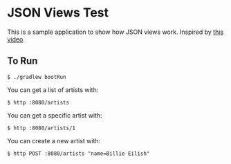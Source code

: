 # JSON Views Test

This is a sample application to show how JSON views work.  Inspired by
[this video](https://youtu.be/ROwKJZJSTQc).

## To Run

    $ ./gradlew bootRun

You can get a list of artists with:

    $ http :8080/artists

You can get a specific artist with:

    $ http :8080/artists/1

You can create a new artist with:

    $ http POST :8080/artists "name=Billie Eilish"
